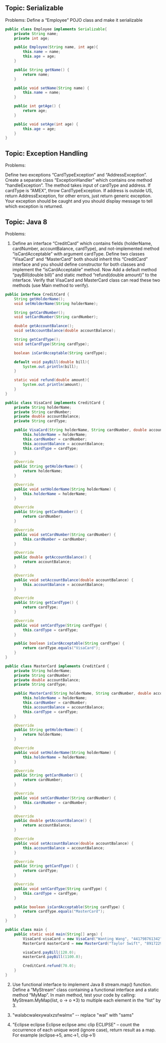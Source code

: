 ## Topic: Serializable
Problems: Define a “Employee” POJO class and make it serializable

```java
public class Employee implements Serializable{
    private String name;
    private int age;

    public Employee(String name, int age){
        this.name = name;
        this.age = age;
    }

    public String getName() {
        return name;
    }

    public void setName(String name) {
        this.name = name;
    }

    public int getAge() {
        return age;
    }

    public void setAge(int age) {
        this.age = age;
    }
}
```

## Topic: Exception Handling

Problems:

Define two exceptions “CardTypeException” and “AddressException”. Create a separate class “ExceptionHandler” which contains one method “handleException”. The method takes input of cardType and address. If cardType is “AMEX”, throw CardTypeException. If address is outside US, return AddressException, for other errors, just return generic exception. Your exception should be caught and you should display message to tell which exception is returned.

## Topic: Java 8
Problems:

1. Define an interface “CreditCard” which contains fields (holderName, cardNumber, accountBalance, cardType), and not-implemented method “isCardAcceptable” with argument cardType. Define two classes “VisaCard” and “MasterCard” both should inherit this “CreditCard” interface and you should define constructor for both classes and implement the “isCardAcceptable” method. Now Add a default method “payBill(double bill)” and static method “refund(double amount)” to the interface. Verify that VisaCard and MasterCard class can read these two methods (use Main method to verify).
```java
public interface CreditCard {
    String getHolderName();
    void setHolderName(String holderName);

    String getCardNumber();
    void setCardNumber(String cardNumber);

    double getAccountBalance();
    void setAccountBalance(double accountBalance);

    String getCardType();
    void setCardType(String cardType);

    boolean isCardAcceptable(String cardType);

    default void payBill(double bill){
        System.out.println(bill);
    }

    static void refund(double amount){
        System.out.println(amount);
    }
}
```
```java
public class VisaCard implements CreditCard {
    private String holderName;
    private String cardNumber;
    private double accountBalance;
    private String cardType;

    public VisaCard(String holderName, String cardNumber, double accountBalance, String cardType) {
        this.holderName = holderName;
        this.cardNumber = cardNumber;
        this.accountBalance = accountBalance;
        this.cardType = cardType;
    }

    @Override
    public String getHolderName() {
        return holderName;
    }

    @Override
    public void setHolderName(String holderName) {
        this.holderName = holderName;
    }

    @Override
    public String getCardNumber() {
        return cardNumber;
    }

    @Override
    public void setCardNumber(String cardNumber) {
        this.cardNumber = cardNumber;
    }

    @Override
    public double getAccountBalance() {
        return accountBalance;
    }

    @Override
    public void setAccountBalance(double accountBalance) {
        this.accountBalance = accountBalance;
    }

    @Override
    public String getCardType() {
        return cardType;
    }

    @Override
    public void setCardType(String cardType) {
        this.cardType = cardType;
    }

    public boolean isCardAcceptable(String cardType) {
        return cardType.equals("VisaCard");
    }
}
```
```java
public class MasterCard implements CreditCard {
    private String holderName;
    private String cardNumber;
    private double accountBalance;
    private String cardType;

    public MasterCard(String holderName, String cardNumber, double accountBalance, String cardType) {
        this.holderName = holderName;
        this.cardNumber = cardNumber;
        this.accountBalance = accountBalance;
        this.cardType = cardType;
    }

    @Override
    public String getHolderName() {
        return holderName;
    }

    @Override
    public void setHolderName(String holderName) {
        this.holderName = holderName;
    }

    @Override
    public String getCardNumber() {
        return cardNumber;
    }

    @Override
    public void setCardNumber(String cardNumber) {
        this.cardNumber = cardNumber;
    }

    @Override
    public double getAccountBalance() {
        return accountBalance;
    }

    @Override
    public void setAccountBalance(double accountBalance) {
        this.accountBalance = accountBalance;
    }

    @Override
    public String getCardType() {
        return cardType;
    }

    @Override
    public void setCardType(String cardType) {
        this.cardType = cardType;
    }

    public boolean isCardAcceptable(String cardType) {
        return cardType.equals("MasterCard");
    }
}
```
```java
public class main {
    public static void main(String[] args) {
        VisaCard visaCard = new VisaCard("Wanting Wang", "441798761342", 1000.0, "VisaCard");
        MasterCard masterCard = new MasterCard("Taylor Swift", "891722910523", 2000.0, "MasterCard");

        visaCard.payBill(120.0);
        masterCard.payBill(1100.0);

        CreditCard.refund(70.0);
    }
}
```
2. Use functional interface to implement Java 8 stream.map() function. Define a “MyStream” class containing a functional interface and a static method “MyMap”.
In main method, test your code by calling: MyStream.MyMap(list, o -> o *3) to multiple each element in the “list” by 3.

3. "walabcwalexywalxzsfwalmx”  -- replace "wal" with "sams"

4. "Eclipse eclipse Eclipse eclipse amc clip ECLIPSE" – count the occurrence of each unique word (ignore case), return result as a map. For example (eclipse->5, amc->1, clip->1)

